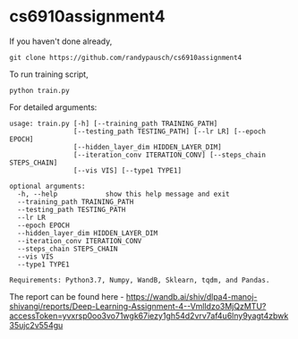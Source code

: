 # cs6910assignment4

If you haven't done already, 


```
git clone https://github.com/randypausch/cs6910assignment4
```

To run training script,

```
python train.py
```

For detailed arguments:

```
usage: train.py [-h] [--training_path TRAINING_PATH]
                [--testing_path TESTING_PATH] [--lr LR] [--epoch EPOCH]
                [--hidden_layer_dim HIDDEN_LAYER_DIM]
                [--iteration_conv ITERATION_CONV] [--steps_chain STEPS_CHAIN]
                [--vis VIS] [--type1 TYPE1]

optional arguments:
  -h, --help            show this help message and exit
  --training_path TRAINING_PATH
  --testing_path TESTING_PATH
  --lr LR
  --epoch EPOCH
  --hidden_layer_dim HIDDEN_LAYER_DIM
  --iteration_conv ITERATION_CONV
  --steps_chain STEPS_CHAIN
  --vis VIS
  --type1 TYPE1
```

```
Requirements: Python3.7, Numpy, WandB, Sklearn, tqdm, and Pandas.

```

The report can be found here - https://wandb.ai/shiv/dlpa4-manoj-shivangi/reports/Deep-Learning-Assignment-4--Vmlldzo3MjQzMTU?accessToken=yvxrsp0oo3vo71wgk67iezy1gh54d2vrv7af4u6lny9yagt4zbwk35ujc2v554gu

